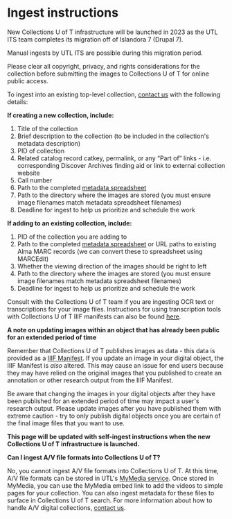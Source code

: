 # Ingest instructions

New Collections U of T infrastructure will be launched in 2023 as the UTL ITS team completes its migration off of Islandora 7 (Drupal 7). 

Manual ingests by UTL ITS are possible during this migration period. 

Please clear all copyright, privacy, and rights considerations for the collection before submitting the images to Collections U of T for online public access.

To ingest into an existing top-level collection, [contact us](mailto:digitalinitiatives@library.utoronto.ca) with the following details:

**If creating a new collection, include:**
1. Title of the collection
2. Brief description to the collection (to be included in the collection's metadata description)
3. PID of collection
4. Related catalog record catkey, permalink, or any “Part of” links - i.e. corresponding Discover Archives finding aid or link to external collection website
5. Call number
6. Path to the completed [metadata spreadsheet](https://github.com/utlib/collections-uoft/blob/main/docs/metadata_template_instructions.md)
7. Path to the directory where the images are stored (you must ensure image filenames match metadata spreadsheet filenames)
8. Deadline for ingest to help us prioritize and schedule the work

**If adding to an existing collection, include:**
1. PID of the collection you are adding to
2. Path to the completed [metadata spreadsheet](https://github.com/utlib/collections-uoft/blob/main/docs/metadata_template_instructions.md) or URL paths to existing Alma MARC records (we can convert these to spreadsheet using MARCEdit)
3. Whether the viewing direction of the images should be right to left
4. Path to the directory where the images are stored (you must ensure image filenames match metadata spreadsheet filenames)
5. Deadline for ingest to help us prioritize and schedule the work

Consult with the Collections U of T team if you are ingesting OCR text or transcriptions for your image files. Instructions for using transcription tools with Collections U of T IIIF manifests can also be found [here](/main/docs/transcription_and_annotation_tools.md).

**A note on updating images within an object that has already been public for an extended period of time**

Remember that Collections U of T publishes images as data - this data is provided as a [IIIF Manifest](https://iiif.io/guides/using_iiif_resources/). If you update an image in your digital object, the IIIF Manifest is *also* altered. This may cause an issue for end users because they may have relied on the original images that you published to create an annotation or other research output from the IIIF Manifest. 

Be aware that changing the images in your digital objects after they have been published for an extended period of time may impact a user's research output. Please update images after you have published them with extreme caution - try to only publish digital objects once you are certain of the final image files that you want to use. 

**This page will be updated with self-ingest instructions when the new Collections U of T infrastructure is launched.**

**Can I ingest A/V file formats into Collections U of T?**

No, you cannot ingest A/V file formats into Collections U of T. At this time, A/V file formats can be stored in UTL's [MyMedia service](https://mymedia.library.utoronto.ca/). Once stored in MyMedia, you can use the MyMedia embed link to add the videos to simple pages for your collection. You can also ingest metadata for these files to surface in Collections U of T search. For more information about how to handle A/V digital collections, [contact us](mailto:digitalinitiatives@library.utoronto.ca).
